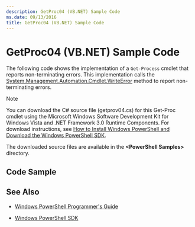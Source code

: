 ```yaml
---
description: GetProc04 (VB.NET) Sample Code
ms.date: 09/13/2016
title: GetProc04 (VB.NET) Sample Code
---
```

# GetProc04 (VB.NET) Sample Code

The following code shows the implementation of a `Get-Process` cmdlet that reports non-terminating errors. This implementation calls the [System.Management.Automation.Cmdlet.WriteError](/dotnet/api/System.Management.Automation.Cmdlet.WriteError) method to report non-terminating errors.

> [!NOTE]
> You can download the C# source file (getprov04.cs) for this Get-Proc cmdlet using the Microsoft Windows Software Development Kit for Windows Vista and .NET Framework 3.0 Runtime Components. For download instructions, see [How to Install Windows PowerShell and Download the Windows PowerShell SDK](/powershell/scripting/developer/installing-the-windows-powershell-sdk).
>
> The downloaded source files are available in the **&lt;PowerShell Samples&gt;** directory.

## Code Sample

<!-- TODO!!!: review snippet reference  [!CODE [Msh_samplesgetproc04#GetProc04vball](Msh_samplesgetproc04#GetProc04vball)]  -->

## See Also

- [Windows PowerShell Programmer's Guide](./windows-powershell-programmer-s-guide.md)

- [Windows PowerShell SDK](../windows-powershell-reference.md)
